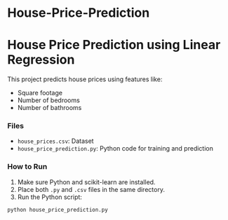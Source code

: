 # House-Price-Prediction
# House Price Prediction using Linear Regression

This project predicts house prices using features like:
- Square footage
- Number of bedrooms
- Number of bathrooms

### Files
- `house_prices.csv`: Dataset
- `house_price_prediction.py`: Python code for training and prediction

### How to Run
1. Make sure Python and scikit-learn are installed.
2. Place both `.py` and `.csv` files in the same directory.
3. Run the Python script:
```bash
python house_price_prediction.py
